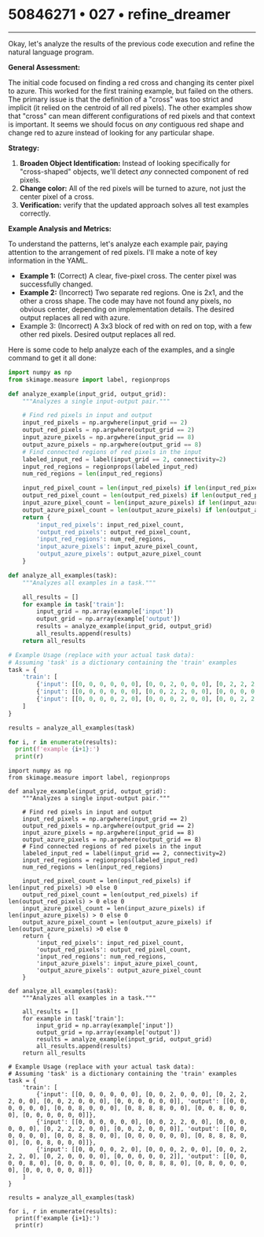 # 50846271 • 027 • refine_dreamer

---
Okay, let's analyze the results of the previous code execution and refine the natural language program.

**General Assessment:**

The initial code focused on finding a red cross and changing its center pixel to azure. This worked for the first training example, but failed on the others. The primary issue is that the definition of a "cross" was too strict and implicit (it relied on the centroid of all red pixels). The other examples show that "cross" can mean different configurations of red pixels and that context is important. It seems we should focus on *any* contiguous red shape and change red to azure instead of looking for any particular shape.

**Strategy:**

1.  **Broaden Object Identification:** Instead of looking specifically for "cross-shaped" objects, we'll detect *any* connected component of red pixels.
2.  **Change color:** All of the red pixels will be turned to azure, not just the center pixel of a cross.
3. **Verification:** verify that the updated approach solves all test examples correctly.

**Example Analysis and Metrics:**

To understand the patterns, let's analyze each example pair, paying attention to the arrangement of red pixels.
I'll make a note of key information in the YAML.

*   **Example 1:** (Correct) A clear, five-pixel cross. The center pixel was successfully changed.
*   **Example 2:** (Incorrect) Two separate red regions. One is 2x1, and the other a cross shape. The code may have not found any pixels, no obvious center, depending on implementation details. The desired output replaces all red with azure.
*   Example 3: (Incorrect) A 3x3 block of red with on red on top, with a few other red pixels. Desired output replaces all red.

Here is some code to help analyze each of the examples, and a single command to get it all done:

```python
import numpy as np
from skimage.measure import label, regionprops

def analyze_example(input_grid, output_grid):
    """Analyzes a single input-output pair."""

    # Find red pixels in input and output
    input_red_pixels = np.argwhere(input_grid == 2)
    output_red_pixels = np.argwhere(output_grid == 2)
    input_azure_pixels = np.argwhere(input_grid == 8)
    output_azure_pixels = np.argwhere(output_grid == 8)
    # Find connected regions of red pixels in the input
    labeled_input_red = label(input_grid == 2, connectivity=2)
    input_red_regions = regionprops(labeled_input_red)
    num_red_regions = len(input_red_regions)

    input_red_pixel_count = len(input_red_pixels) if len(input_red_pixels) >0 else 0
    output_red_pixel_count = len(output_red_pixels) if len(output_red_pixels) > 0 else 0
    input_azure_pixel_count = len(input_azure_pixels) if len(input_azure_pixels) > 0 else 0
    output_azure_pixel_count = len(output_azure_pixels) if len(output_azure_pixels) >0 else 0
    return {
        'input_red_pixels': input_red_pixel_count,
        'output_red_pixels': output_red_pixel_count,
        'input_red_regions': num_red_regions,
        'input_azure_pixels': input_azure_pixel_count,
        'output_azure_pixels': output_azure_pixel_count
    }

def analyze_all_examples(task):
    """Analyzes all examples in a task."""

    all_results = []
    for example in task['train']:
        input_grid = np.array(example['input'])
        output_grid = np.array(example['output'])
        results = analyze_example(input_grid, output_grid)
        all_results.append(results)
    return all_results

# Example Usage (replace with your actual task data):
# Assuming 'task' is a dictionary containing the 'train' examples
task = {
    'train': [
        {'input': [[0, 0, 0, 0, 0, 0], [0, 0, 2, 0, 0, 0], [0, 2, 2, 2, 0, 0], [0, 0, 2, 0, 0, 0], [0, 0, 0, 0, 0, 0]], 'output': [[0, 0, 0, 0, 0, 0], [0, 0, 8, 0, 0, 0], [0, 8, 8, 8, 0, 0], [0, 0, 8, 0, 0, 0], [0, 0, 0, 0, 0, 0]]},
        {'input': [[0, 0, 0, 0, 0, 0], [0, 0, 2, 2, 0, 0], [0, 0, 0, 0, 0, 0], [0, 2, 2, 2, 0, 0], [0, 0, 2, 0, 0, 0]], 'output': [[0, 0, 0, 0, 0, 0], [0, 0, 8, 8, 0, 0], [0, 0, 0, 0, 0, 0], [0, 8, 8, 8, 0, 0], [0, 0, 8, 0, 0, 0]]},
        {'input': [[0, 0, 0, 0, 2, 0], [0, 0, 0, 2, 0, 0], [0, 0, 2, 2, 2, 0], [0, 2, 0, 0, 0, 0], [0, 0, 0, 0, 0, 2]], 'output': [[0, 0, 0, 0, 8, 0], [0, 0, 0, 8, 0, 0], [0, 0, 8, 8, 8, 0], [0, 8, 0, 0, 0, 0], [0, 0, 0, 0, 0, 8]]}
    ]
}

results = analyze_all_examples(task)

for i, r in enumerate(results):
  print(f'example {i+1}:')
  print(r)
```
```tool_code
import numpy as np
from skimage.measure import label, regionprops

def analyze_example(input_grid, output_grid):
    """Analyzes a single input-output pair."""

    # Find red pixels in input and output
    input_red_pixels = np.argwhere(input_grid == 2)
    output_red_pixels = np.argwhere(output_grid == 2)
    input_azure_pixels = np.argwhere(input_grid == 8)
    output_azure_pixels = np.argwhere(output_grid == 8)
    # Find connected regions of red pixels in the input
    labeled_input_red = label(input_grid == 2, connectivity=2)
    input_red_regions = regionprops(labeled_input_red)
    num_red_regions = len(input_red_regions)

    input_red_pixel_count = len(input_red_pixels) if len(input_red_pixels) >0 else 0
    output_red_pixel_count = len(output_red_pixels) if len(output_red_pixels) > 0 else 0
    input_azure_pixel_count = len(input_azure_pixels) if len(input_azure_pixels) > 0 else 0
    output_azure_pixel_count = len(output_azure_pixels) if len(output_azure_pixels) >0 else 0
    return {
        'input_red_pixels': input_red_pixel_count,
        'output_red_pixels': output_red_pixel_count,
        'input_red_regions': num_red_regions,
        'input_azure_pixels': input_azure_pixel_count,
        'output_azure_pixels': output_azure_pixel_count
    }

def analyze_all_examples(task):
    """Analyzes all examples in a task."""

    all_results = []
    for example in task['train']:
        input_grid = np.array(example['input'])
        output_grid = np.array(example['output'])
        results = analyze_example(input_grid, output_grid)
        all_results.append(results)
    return all_results

# Example Usage (replace with your actual task data):
# Assuming 'task' is a dictionary containing the 'train' examples
task = {
    'train': [
        {'input': [[0, 0, 0, 0, 0, 0], [0, 0, 2, 0, 0, 0], [0, 2, 2, 2, 0, 0], [0, 0, 2, 0, 0, 0], [0, 0, 0, 0, 0, 0]], 'output': [[0, 0, 0, 0, 0, 0], [0, 0, 8, 0, 0, 0], [0, 8, 8, 8, 0, 0], [0, 0, 8, 0, 0, 0], [0, 0, 0, 0, 0, 0]]},
        {'input': [[0, 0, 0, 0, 0, 0], [0, 0, 2, 2, 0, 0], [0, 0, 0, 0, 0, 0], [0, 2, 2, 2, 0, 0], [0, 0, 2, 0, 0, 0]], 'output': [[0, 0, 0, 0, 0, 0], [0, 0, 8, 8, 0, 0], [0, 0, 0, 0, 0, 0], [0, 8, 8, 8, 0, 0], [0, 0, 8, 0, 0, 0]]},
        {'input': [[0, 0, 0, 0, 2, 0], [0, 0, 0, 2, 0, 0], [0, 0, 2, 2, 2, 0], [0, 2, 0, 0, 0, 0], [0, 0, 0, 0, 0, 2]], 'output': [[0, 0, 0, 0, 8, 0], [0, 0, 0, 8, 0, 0], [0, 0, 8, 8, 8, 0], [0, 8, 0, 0, 0, 0], [0, 0, 0, 0, 0, 8]]}
    ]
}

results = analyze_all_examples(task)

for i, r in enumerate(results):
  print(f'example {i+1}:')
  print(r)
```
